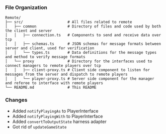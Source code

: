 ### File Organization

```
Remote/
├── src/                    # All files related to remote
│   ├── common              # Directory of files and code used by both the client and server
│   │   ├── connection.ts   # Components to send and receive data over tcp
│   │   ├── schemas.ts      # JSON schemas for message formats between server and client, used for verification
│   │   └── types.ts        # Data definitions for the message types and method to verify message formats
│   └── proxy               # Directory for the interfaces used to connect managers to remote players over tcp
│   │   ├── client-proxy.ts # Client side component to listen for messages from the server and dispatch to remote players
│   │   └── player-proxy.ts # Server side component for the manager and referee to interface with remote players
└── README.md               # This README
```

### Changes

-   Added `notifyPlayingAs` to PlayerInterface
-   Added `notifyPlayingWith` to PlayerInterface
-   Added `convertToOutputState` harness adapter
-   Got rid of `updateGameState` 
